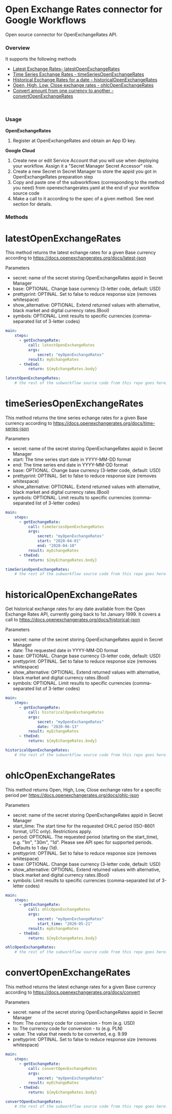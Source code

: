 # Open Exchange Rates connector for Google Workflows
Open source connector for OpenExchangeRates API. 

<h3>Overview</h3>

It supports the following methods
- [Latest Exchange Rates- latestOpenExchangeRates](#latestOpenExchangeRates)
- [Time Series Exchange Rates - timeSeriesOpenExchangeRates](#timeSeriesOpenExchangeRates)
- [Historical Exchange Rates for a date - historicalOpenExchangeRates](#historicalOpenExchangeRates)
- [Open, High, Low, Close exchange rates - ohlcOpenExchangeRates](#ohlcOpenExchangeRates)
- [Convert amount from one currency to another - convertOpenExchangeRates](#convertOpenExchangeRates)


<br>
<h3>Usage</h3>

**OpenExchangeRates**

1. Register at OpenExchangeRates and obtain an App ID key.

**Google Cloud**

1. Create new or edit Service Account that you will use when deploying your workflow. Assign it a "Secret Manager Secret Accessor" role.
2. Create a new Secret in Secret Manager to store the appid you got in OpenExchangeRates preparation step
3. Copy and paste one of the subworkflows (corresponding to the method you need) from openexchangerates.yaml at the end of your workflow source code
4. Make a call to it according to the spec of a given method. See next section for details. 

<h3>Methods</h3>

# latestOpenExchangeRates

This method returns the latest echange rates for a given Base currency according to https://docs.openexchangerates.org/docs/latest-json

Parameters
- secret: name of the secret storing OpenExchangeRates appid in Secret Manager 
- base: OPTIONAL. Change base currency (3-letter code, default: USD)
- prettyprint: OPTINAL. Set to false to reduce response size (removes whitespace)
- show_alternative: OPTIONAL. Extend returned values with alternative, black market and digital currency rates.(Bool)
- symbols: OPTIONAL. Limit results to specific currencies (comma-separated list of 3-letter codes)

```yaml
main:
    steps:
      - getExchangeRate:
          call: latestOpenExchangeRates
          args:
              secret: "myOpenExchangeRates"
          result: myEchangeRates
      - theEnd:
          return: ${myEchangeRates.body}

latestOpenExchangeRates:
    # the rest of the subworkflow source code from this repo goes here...
```

# timeSeriesOpenExchangeRates

This method returns the time series echange rates for a given Base currency according to https://docs.openexchangerates.org/docs/time-series-json

Parameters
- secret: name of the secret storing OpenExchangeRates appid in Secret Manager 
- start: The time series start date in YYYY-MM-DD format
- end: The time series end date in YYYY-MM-DD format
- base: OPTIONAL. Change base currency (3-letter code, default: USD)
- prettyprint: OPTINAL. Set to false to reduce response size (removes whitespace)
- show_alternative: OPTIONAL. Extend returned values with alternative, black market and digital currency rates.(Bool)
- symbols: OPTIONAL. Limit results to specific currencies (comma-separated list of 3-letter codes)

```yaml
main:
    steps:
      - getExchangeRate:
          call: timeSeriesOpenExchangeRates
          args:
              secret: "myOpenExchangeRates"
              start: "2020-04-01"
              end: "2020-04-10"
          result: myEchangeRates
      - theEnd:
          return: ${myEchangeRates.body}

timeSeriesOpenExchangeRates:
    # the rest of the subworkflow source code from this repo goes here...
```

# historicalOpenExchangeRates

Get historical exchange rates for any date available from the Open Exchange Rates API, currently going back to 1st January 1999. It covers a call to https://docs.openexchangerates.org/docs/historical-json

Parameters
- secret: name of the secret storing OpenExchangeRates appid in Secret Manager 
- date: The requested date in YYYY-MM-DD format
- base: OPTIONAL. Change base currency (3-letter code, default: USD)
- prettyprint: OPTINAL. Set to false to reduce response size (removes whitespace)
- show_alternative: OPTIONAL. Extend returned values with alternative, black market and digital currency rates.(Bool)
- symbols: OPTIONAL. Limit results to specific currencies (comma-separated list of 3-letter codes)

```yaml
main:
    steps:
      - getExchangeRate:
          call: historicalOpenExchangeRates
          args:
              secret: "myOpenExchangeRates"
              date: "2020-06-13"
          result: myEchangeRates
      - theEnd:
          return: ${myEchangeRates.body}

historicalOpenExchangeRates:
    # the rest of the subworkflow source code from this repo goes here...
```

# ohlcOpenExchangeRates

This method returns Open, High, Low, Close exchange rates for a specific period per https://docs.openexchangerates.org/docs/ohlc-json

Parameters
- secret: name of the secret storing OpenExchangeRates appid in Secret Manager 
- start_time: The start time for the requested OHLC period (ISO-8601 format, UTC only). Restrictions apply.
- period: OPTIONAL. The requested period (starting on the start_time), e.g. "1m", "30m", "1d". Please see API spec for supported periods. Defaults to 1 day (1d).
- prettyprint: OPTINAL. Set to false to reduce response size (removes whitespace)
- base: OPTIONAL. Change base currency (3-letter code, default: USD)
- show_alternative: OPTIONAL. Extend returned values with alternative, black market and digital currency rates.(Bool)
- symbols: Limit results to specific currencies (comma-separated list of 3-letter codes)

```yaml
main:
    steps:
      - getExchangeRate:
          call: ohlcOpenExchangeRates
          args:
              secret: "myOpenExchangeRates"
              start_time: "2020-05-21"
          result: myEchangeRates
      - theEnd:
          return: ${myEchangeRates.body}

ohlcOpenExchangeRates:
    # the rest of the subworkflow source code from this repo goes here...
```

# convertOpenExchangeRates

This method returns the latest echange rates for a given Base currency according to https://docs.openexchangerates.org/docs/convert

Parameters
- secret: name of the secret storing OpenExchangeRates appid in Secret Manager 
- from: The currency code for conversion - from (e.g. USD)
- to: The currency code for conversion - to (e.g. PLN)
- value: The value that needs to be converted, e.g. 9.99
- prettyprint: OPTINAL. Set to false to reduce response size (removes whitespace)

```yaml
main:
    steps:
      - getExchangeRate:
          call: convertOpenExchangeRates
          args:
              secret: "myOpenExchangeRates"
          result: myEchangeRates
      - theEnd:
          return: ${myEchangeRates.body}

convertOpenExchangeRates:
    # the rest of the subworkflow source code from this repo goes here...
```
